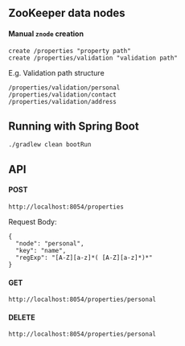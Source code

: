 ## ZooKeeper data nodes 

#### Manual `znode` creation

```
create /properties "property path"
create /properties/validation "validation path"
```

E.g. Validation path structure 
```
/properties/validation/personal
/properties/validation/contact
/properties/validation/address
```

## Running with Spring Boot

`./gradlew clean bootRun`

## API

#### POST

`http://localhost:8054/properties`

Request Body:
```
{
  "node": "personal",
  "key": "name",
  "regExp": "[A-Z][a-z]*( [A-Z][a-z]*)*"
}
```

#### GET

`http://localhost:8054/properties/personal`

#### DELETE

`http://localhost:8054/properties/personal`


